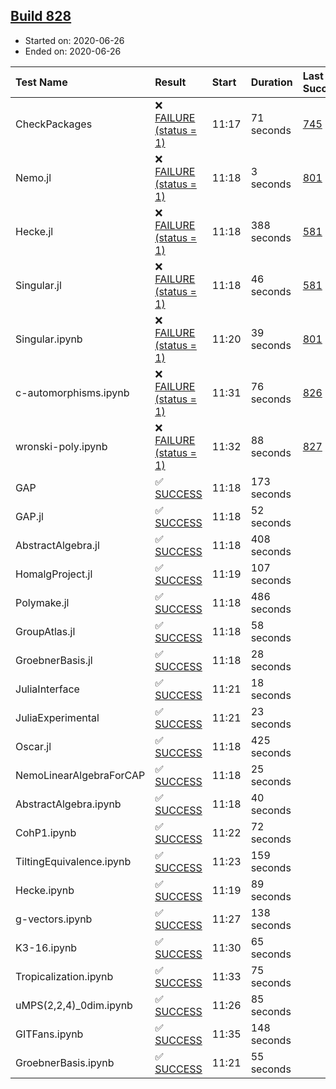 ## [Build 828](https://oscarci.mathematik.uni-kl.de/job/oscar-julia-1.4/828/)

* Started on: 2020-06-26
* Ended on: 2020-06-26

| Test Name    | Result | Start | Duration | Last Success | First Failure |
|:-------------|:-------|:------|:---------|:-------------|:--------------|
| CheckPackages | ❌ [FAILURE (status = 1)](https://oscarci.mathematik.uni-kl.de/job/oscar-julia-1.4/828/artifact/logs/build-828/CheckPackages.log) | 11:17 | 71 seconds | [745](https://oscarci.mathematik.uni-kl.de/job/oscar-julia-1.4/745/) | [746](https://oscarci.mathematik.uni-kl.de/job/oscar-julia-1.4/746/) |
| Nemo.jl | ❌ [FAILURE (status = 1)](https://oscarci.mathematik.uni-kl.de/job/oscar-julia-1.4/828/artifact/logs/build-828/Nemo.jl.log) | 11:18 | 3 seconds | [801](https://oscarci.mathematik.uni-kl.de/job/oscar-julia-1.4/801/) | [802](https://oscarci.mathematik.uni-kl.de/job/oscar-julia-1.4/802/) |
| Hecke.jl | ❌ [FAILURE (status = 1)](https://oscarci.mathematik.uni-kl.de/job/oscar-julia-1.4/828/artifact/logs/build-828/Hecke.jl.log) | 11:18 | 388 seconds | [581](https://oscarci.mathematik.uni-kl.de/job/oscar-julia-1.4/581/) | [582](https://oscarci.mathematik.uni-kl.de/job/oscar-julia-1.4/582/) |
| Singular.jl | ❌ [FAILURE (status = 1)](https://oscarci.mathematik.uni-kl.de/job/oscar-julia-1.4/828/artifact/logs/build-828/Singular.jl.log) | 11:18 | 46 seconds | [581](https://oscarci.mathematik.uni-kl.de/job/oscar-julia-1.4/581/) | [582](https://oscarci.mathematik.uni-kl.de/job/oscar-julia-1.4/582/) |
| Singular.ipynb | ❌ [FAILURE (status = 1)](https://oscarci.mathematik.uni-kl.de/job/oscar-julia-1.4/828/artifact/logs/build-828/Singular.ipynb.log) | 11:20 | 39 seconds | [801](https://oscarci.mathematik.uni-kl.de/job/oscar-julia-1.4/801/) | [802](https://oscarci.mathematik.uni-kl.de/job/oscar-julia-1.4/802/) |
| c-automorphisms.ipynb | ❌ [FAILURE (status = 1)](https://oscarci.mathematik.uni-kl.de/job/oscar-julia-1.4/828/artifact/logs/build-828/c-automorphisms.ipynb.log) | 11:31 | 76 seconds | [826](https://oscarci.mathematik.uni-kl.de/job/oscar-julia-1.4/826/) | [827](https://oscarci.mathematik.uni-kl.de/job/oscar-julia-1.4/827/) |
| wronski-poly.ipynb | ❌ [FAILURE (status = 1)](https://oscarci.mathematik.uni-kl.de/job/oscar-julia-1.4/828/artifact/logs/build-828/wronski-poly.ipynb.log) | 11:32 | 88 seconds | [827](https://oscarci.mathematik.uni-kl.de/job/oscar-julia-1.4/827/) | [828](https://oscarci.mathematik.uni-kl.de/job/oscar-julia-1.4/828/) |
| GAP | ✅ [SUCCESS](https://oscarci.mathematik.uni-kl.de/job/oscar-julia-1.4/828/artifact/logs/build-828/GAP.log) | 11:18 | 173 seconds |  |  |
| GAP.jl | ✅ [SUCCESS](https://oscarci.mathematik.uni-kl.de/job/oscar-julia-1.4/828/artifact/logs/build-828/GAP.jl.log) | 11:18 | 52 seconds |  |  |
| AbstractAlgebra.jl | ✅ [SUCCESS](https://oscarci.mathematik.uni-kl.de/job/oscar-julia-1.4/828/artifact/logs/build-828/AbstractAlgebra.jl.log) | 11:18 | 408 seconds |  |  |
| HomalgProject.jl | ✅ [SUCCESS](https://oscarci.mathematik.uni-kl.de/job/oscar-julia-1.4/828/artifact/logs/build-828/HomalgProject.jl.log) | 11:19 | 107 seconds |  |  |
| Polymake.jl | ✅ [SUCCESS](https://oscarci.mathematik.uni-kl.de/job/oscar-julia-1.4/828/artifact/logs/build-828/Polymake.jl.log) | 11:18 | 486 seconds |  |  |
| GroupAtlas.jl | ✅ [SUCCESS](https://oscarci.mathematik.uni-kl.de/job/oscar-julia-1.4/828/artifact/logs/build-828/GroupAtlas.jl.log) | 11:18 | 58 seconds |  |  |
| GroebnerBasis.jl | ✅ [SUCCESS](https://oscarci.mathematik.uni-kl.de/job/oscar-julia-1.4/828/artifact/logs/build-828/GroebnerBasis.jl.log) | 11:18 | 28 seconds |  |  |
| JuliaInterface | ✅ [SUCCESS](https://oscarci.mathematik.uni-kl.de/job/oscar-julia-1.4/828/artifact/logs/build-828/JuliaInterface.log) | 11:21 | 18 seconds |  |  |
| JuliaExperimental | ✅ [SUCCESS](https://oscarci.mathematik.uni-kl.de/job/oscar-julia-1.4/828/artifact/logs/build-828/JuliaExperimental.log) | 11:21 | 23 seconds |  |  |
| Oscar.jl | ✅ [SUCCESS](https://oscarci.mathematik.uni-kl.de/job/oscar-julia-1.4/828/artifact/logs/build-828/Oscar.jl.log) | 11:18 | 425 seconds |  |  |
| NemoLinearAlgebraForCAP | ✅ [SUCCESS](https://oscarci.mathematik.uni-kl.de/job/oscar-julia-1.4/828/artifact/logs/build-828/NemoLinearAlgebraForCAP.log) | 11:18 | 25 seconds |  |  |
| AbstractAlgebra.ipynb | ✅ [SUCCESS](https://oscarci.mathematik.uni-kl.de/job/oscar-julia-1.4/828/artifact/logs/build-828/AbstractAlgebra.ipynb.log) | 11:18 | 40 seconds |  |  |
| CohP1.ipynb | ✅ [SUCCESS](https://oscarci.mathematik.uni-kl.de/job/oscar-julia-1.4/828/artifact/logs/build-828/CohP1.ipynb.log) | 11:22 | 72 seconds |  |  |
| TiltingEquivalence.ipynb | ✅ [SUCCESS](https://oscarci.mathematik.uni-kl.de/job/oscar-julia-1.4/828/artifact/logs/build-828/TiltingEquivalence.ipynb.log) | 11:23 | 159 seconds |  |  |
| Hecke.ipynb | ✅ [SUCCESS](https://oscarci.mathematik.uni-kl.de/job/oscar-julia-1.4/828/artifact/logs/build-828/Hecke.ipynb.log) | 11:19 | 89 seconds |  |  |
| g-vectors.ipynb | ✅ [SUCCESS](https://oscarci.mathematik.uni-kl.de/job/oscar-julia-1.4/828/artifact/logs/build-828/g-vectors.ipynb.log) | 11:27 | 138 seconds |  |  |
| K3-16.ipynb | ✅ [SUCCESS](https://oscarci.mathematik.uni-kl.de/job/oscar-julia-1.4/828/artifact/logs/build-828/K3-16.ipynb.log) | 11:30 | 65 seconds |  |  |
| Tropicalization.ipynb | ✅ [SUCCESS](https://oscarci.mathematik.uni-kl.de/job/oscar-julia-1.4/828/artifact/logs/build-828/Tropicalization.ipynb.log) | 11:33 | 75 seconds |  |  |
| uMPS(2,2,4)_0dim.ipynb | ✅ [SUCCESS](https://oscarci.mathematik.uni-kl.de/job/oscar-julia-1.4/828/artifact/logs/build-828/uMPS-2-2-4-_0dim.ipynb.log) | 11:26 | 85 seconds |  |  |
| GITFans.ipynb | ✅ [SUCCESS](https://oscarci.mathematik.uni-kl.de/job/oscar-julia-1.4/828/artifact/logs/build-828/GITFans.ipynb.log) | 11:35 | 148 seconds |  |  |
| GroebnerBasis.ipynb | ✅ [SUCCESS](https://oscarci.mathematik.uni-kl.de/job/oscar-julia-1.4/828/artifact/logs/build-828/GroebnerBasis.ipynb.log) | 11:21 | 55 seconds |  |  |
